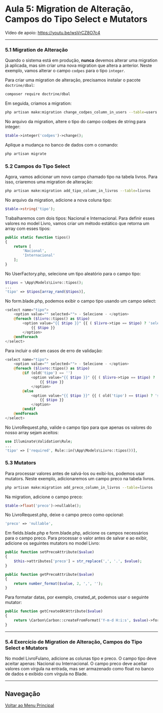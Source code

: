 # Aula 5: Migration de Alteração, Campos do Tipo Select e Mutators
Vídeo de apoio: https://youtu.be/wsVrCZ8O7c4

---

### 5.1 Migration de Alteração

Quando o sistema está em produção, **nunca** devemos alterar uma migration já aplicada, mas sim criar uma nova migration que altera a anterior. Neste exemplo, vamos alterar o campo `codpes` para o tipo `integer`.

Para criar uma migration de alteração, precisamos instalar o pacote `doctrine/dbal`:

```bash
composer require doctrine/dbal
```
Em seguida, criamos a migration:
```bash
php artisan make:migration change_codpes_column_in_users --table=users
```
No arquivo da migration, altere o tipo do campo codpes de string para integer:
```php
$table->integer('codpes')->change();
```
Aplique a mudança no banco de dados com o comando:
```bash
php artisan migrate
```
### 5.2 Campos do Tipo Select
Agora, vamos adicionar um novo campo chamado tipo na tabela livros. Para isso, criaremos uma migration de alteração:
```bash
php artisan make:migration add_tipo_column_in_livros --table=livros
```
No arquivo da migration, adicione a nova coluna tipo:
```php
$table->string('tipo');
```
Trabalharemos com dois tipos: Nacional e Internacional. Para definir esses valores no model Livro, vamos criar um método estático que retorna um array com esses tipos:
```php
public static function tipos()
{
    return [
        'Nacional',
        'Internacional'
    ];
}
```
No UserFactory.php, selecione um tipo aleatório para o campo tipo:
```php
$tipos = \App\Models\Livro::tipos();
...
'tipo' => $tipos[array_rand($tipos)],
```
No form.blade.php, podemos exibir o campo tipo usando um campo select:
```php
<select name="tipo">
    <option value="" selected=""> - Selecione - </option>
    @foreach ($livro::tipos() as $tipo)
        <option value="{{ $tipo }}" {{ ( $livro->tipo == $tipo) ? 'selected' : '' }}>
            {{ $tipo }}
        </option>
    @endforeach
</select>
```
Para incluir o old em casos de erro de validação:
```php
<select name="tipo">
    <option value="" selected=""> - Selecione - </option>
    @foreach ($livro::tipos() as $tipo)
        @if (old('tipo') == '')
            <option value="{{ $tipo }}" {{ ( $livro->tipo == $tipo) ? 'selected' : '' }}>
                {{ $tipo }}
            </option>
        @else
            <option value="{{ $tipo }}" {{ ( old('tipo') == $tipo) ? 'selected' : '' }}>
                {{ $tipo }}
            </option>
        @endif
    @endforeach
</select>
```
No LivroRequest.php, valide o campo tipo para que apenas os valores do nosso array sejam aceitos:
```php
use Illuminate\Validation\Rule;
...
'tipo' => ['required', Rule::in(\App\Models\Livro::tipos())],
```
### 5.3 Mutators
Para processar valores antes de salvá-los ou exibi-los, podemos usar mutators. Neste exemplo, adicionaremos um campo preco na tabela livros.
```bash
php artisan make:migration add_preco_column_in_livros --table=livros
```
Na migration, adicione o campo preco:
```php
$table->float('preco')->nullable();
```
No LivroRequest.php, deixe o campo preco como opcional:
```php
'preco' => 'nullable',
```
Em fields.blade.php e form.blade.php, adicione os campos necessários para o campo preco.
Para processar o valor antes de salvar e ao exibir, adicione os seguintes mutators no model Livro:
```php
public function setPrecoAttribute($value)
{
    $this->attributes['preco'] = str_replace(',', '.', $value);
}

public function getPrecoAttribute($value)
{
    return number_format($value, 2, ',', '');
}
```
Para formatar datas, por exemplo, created_at, podemos usar o seguinte mutator:
```php
public function getCreatedAtAttribute($value)
{
    return \Carbon\Carbon::createFromFormat('Y-m-d H:i:s', $value)->format('d/m/Y H:i');
}
```
----------
### 5.4 Exercício de Migration de Alteração, Campos do Tipo Select e Mutators
No model LivroFulano, adicione as colunas tipo e preco.
O campo tipo deve aceitar apenas: Nacional ou Internacional.
O campo preco deve aceitar valores com vírgula na entrada, mas ser armazenado como float no banco de dados e exibido com vírgula no Blade.

----------

## Navegação
[Voltar ao Menu Principal](/~jpvolante/uspdev-site/public/laravel/)
